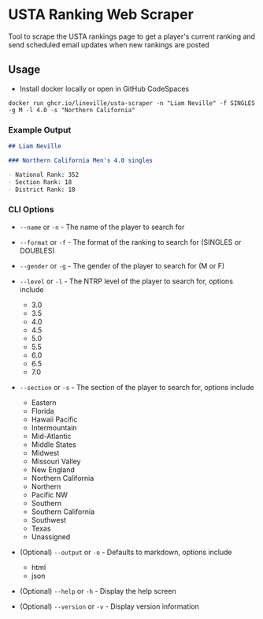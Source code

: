 # USTA Ranking Web Scraper

Tool to scrape the USTA rankings page to get a player's current ranking and send scheduled email updates when new rankings are posted

## Usage

- Install docker locally or open in GitHub CodeSpaces

```console
docker run ghcr.io/lineville/usta-scraper -n "Liam Neville" -f SINGLES -g M -l 4.0 -s "Northern California"
```

### Example Output

```markdown
## Liam Neville

### Northern California Men's 4.0 singles

- National Rank: 352
- Section Rank: 18
- District Rank: 18
```

### CLI Options

- `--name` or `-n` - The name of the player to search for
- `--format` or `-f` - The format of the ranking to search for (SINGLES or DOUBLES)
- `--gender` or `-g` - The gender of the player to search for (M or F)
- `--level` or `-l` - The NTRP level of the player to search for, options include

  - 3.0
  - 3.5
  - 4.0
  - 4.5
  - 5.0
  - 5.5
  - 6.0
  - 6.5
  - 7.0

- `--section` or `-s` - The section of the player to search for, options include

  - Eastern
  - Florida
  - Hawaii Pacific
  - Intermountain
  - Mid-Atlantic
  - Middle States
  - Midwest
  - Missouri Valley
  - New England
  - Northern California
  - Northern
  - Pacific NW
  - Southern
  - Southern California
  - Southwest
  - Texas
  - Unassigned

- (Optional) `--output` or `-o` - Defaults to markdown, options include
  - html
  - json
  
- (Optional) `--help` or `-h` - Display the help screen
- (Optional) `--version` or `-v` - Display version information
